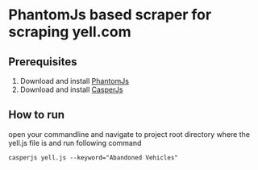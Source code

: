 # PhantomJs based scraper for scraping yell.com

<h2>Prerequisites</h2>

1. Download and install <a href="http://phantomjs.org/">PhantomJs</a>
2. Download and install <a href="http://casperjs.org/">CasperJs</a>

<h2>How to run</h2>

open your commandline and navigate to project root directory where the yell.js file is and run following command

`casperjs yell.js --keyword="Abandoned Vehicles" `
